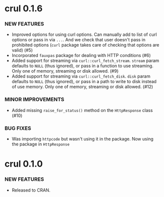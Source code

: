 crul 0.1.6
==========

### NEW FEATURES

* Improved options for using curl options. Can manually add
to list of curl options or pass in via `...`. And we 
check that user doesn't pass in prohibited options 
(`curl` package takes care of checking that options 
are valid) (#5)
* Incorporated `fauxpas` package for dealing with HTTP 
conditions (#6)
* Added support for streaming via `curl::curl_fetch_stream`. 
`stream` param defaults to `NULL` (thus ignored), or pass in a 
function to use streaming. Only one of memory, streaming or 
disk allowed. (#9)
* Added support for streaming via `curl::curl_fetch_disk`. 
`disk` param defaults to `NULL` (thus ignored), or pass in a 
path to write to disk instead of use memory. Only one of memory, 
streaming or disk allowed. (#12)

### MINOR IMPROVEMENTS

* Added missing `raise_for_status()` method on the 
`HttpResponse` class (#10)

### BUG FIXES

* Was importing `httpcode` but wasn't using it in the package. 
Now using the package in `HttpResponse`


crul 0.1.0
==========

### NEW FEATURES

* Released to CRAN.
